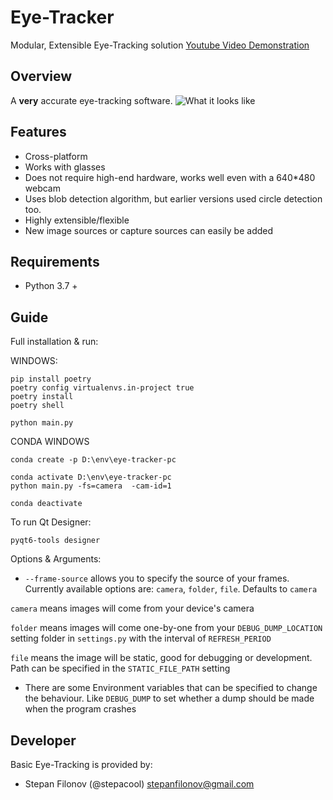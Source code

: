 # Eye-Tracker

Modular, Extensible Eye-Tracking solution
[Youtube Video Demonstration](https://youtu.be/zDN-wwd5cfo "Eye tracking")

## Overview

A **very** accurate eye-tracking software.
![What it looks like](https://i.imgur.com/DQRmibk.png)

## Features

- Cross-platform
- Works with glasses
- Does not require high-end hardware, works well even with a 640\*480 webcam
- Uses blob detection algorithm, but earlier versions used circle detection too.
- Highly extensible/flexible
- New image sources or capture sources can easily be added

## Requirements

- Python 3.7 +

## Guide

Full installation & run:

WINDOWS:

```shell
pip install poetry
poetry config virtualenvs.in-project true
poetry install
poetry shell

python main.py
```

CONDA WINDOWS

```shell
conda create -p D:\env\eye-tracker-pc

conda activate D:\env\eye-tracker-pc
python main.py -fs=camera  -cam-id=1

conda deactivate
```

To run Qt Designer:

```shell
pyqt6-tools designer
```

Options & Arguments:

- `--frame-source` allows you to specify the source of your frames. Currently available options are: `camera`, `folder`, `file`. Defaults to `camera`

`camera` means images will come from your device's camera

`folder` means images will come one-by-one from your `DEBUG_DUMP_LOCATION` setting folder in `settings.py` with the interval of `REFRESH_PERIOD`

`file` means the image will be static, good for debugging or development. Path can be specified in the `STATIC_FILE_PATH` setting

- There are some Environment variables that can be specified to change the behaviour. Like `DEBUG_DUMP` to set whether a dump should be made when the program crashes

## Developer

Basic Eye-Tracking is provided by:

- Stepan Filonov (@stepacool) stepanfilonov@gmail.com
